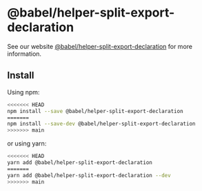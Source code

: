 # @babel/helper-split-export-declaration

> 

See our website [@babel/helper-split-export-declaration](https://babeljs.io/docs/en/babel-helper-split-export-declaration) for more information.

## Install

Using npm:

```sh
<<<<<<< HEAD
npm install --save @babel/helper-split-export-declaration
=======
npm install --save-dev @babel/helper-split-export-declaration
>>>>>>> main
```

or using yarn:

```sh
<<<<<<< HEAD
yarn add @babel/helper-split-export-declaration
=======
yarn add @babel/helper-split-export-declaration --dev
>>>>>>> main
```
